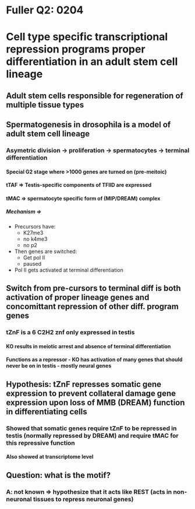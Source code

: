 # Fuller Q2: 0204

# Cell type specific transcriptional repression programs proper differentiation in an adult stem cell lineage

## Adult stem cells responsible for regeneration of multiple tissue types

## Spermatogenesis in drosophila is a model of adult stem cell lineage

### Asymetric division -> proliferation -> spermatocytes -> terminal differentiation

#### Special G2 stage where >1000 genes are turned on (pre-meitoic)

#### tTAF   =>  Testis-specific components of TFIID are expressed

#### tMAC   =>  spermatocyte specific form of (MIP/DREAM) complex

##### Mechanism =>

* Precursors have:
    * K27me3
    * no k4me3
    * no p2
* Then genes are switched:
    * Get pol II
    * paused
* Pol II gets activated at terminal differentiation

## Switch from pre-cursors to terminal diff is both activation of proper lineage genes and concomittant repression of other diff. program genes

### tZnF is a 6 C2H2 znf only expressed in testis
#### KO results in meiotic arrest and absence of terminal differentiation
#### Functions as a repressor - KO has activation of many genes that should never be on in testis - mostly neural genes

## Hypothesis: tZnF represses somatic gene expression to prevent collateral damage gene expression upon loss of MMB (DREAM) function in differentiating cells
### Showed that somatic genes require tZnF to be repressed in testis (normally repressed by DREAM) and require tMAC for this repressive function
#### Also showed at transcriptome level

## Question: what is the motif?
### A: not known => hypothesize that it acts like REST (acts in non-neuronal tissues to repress neuronal genes)
